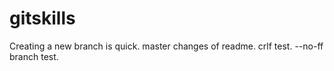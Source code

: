 # gitskills
Creating a new branch is quick.
master changes of readme.
crlf test.
--no-ff branch test.